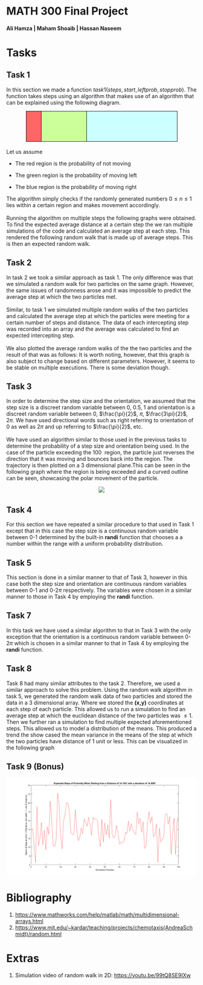 # MATH 300 Final Project
#### Ali Hamza | Maham Shoaib | Hassan Naseem


Tasks
=====

Task 1
------

In this section we made a function
$task1(steps,start,leftprob,stopprob)$. The function takes steps using
an algorithm that makes use of an algorithm that can be explained using
the following diagram.

<p align="center">
  <img src="https://github.com/hurryingauto3/ProbabilityProject/blob/master/Report/task1prob.png">
</p>


Let us assume

-   The red region is the probability of not moving

-   The green region is the probability of moving left

-   The blue region is the probability of moving right

The algorithm simply checks if the randomly generated numbers
$0\leq n \leq 1$ lies within a certain region and makes movement
accordingly.\
\
Running the algorithm on multiple steps the following graphs were
obtained. To find the expected average distance at a certain step the we
ran multiple simulations of the code and calculated an average step at
each step. This rendered the following random walk that is made up of
average steps. This is then an expected random walk.

Task 2
------

In task 2 we took a similar approach as task 1. The only difference was
that we simulated a random walk for two particles on the same graph.
However, the same issues of randomness arose and it was impossible to
predict the average step at which the two particles met.\
\
Similar, to task 1 we simulated multiple random walks of the two
particles and calculated the average step at which the particles were
meeting for a certain number of steps and distance. The data of each
intercepting step was recorded into an array and the average was
calculated to find an expected intercepting step.\
\
We also plotted the average random walks of the the two particles and
the result of that was as follows: It is worth noting, however, that
this graph is also subject to change based on different parameters.
However, it seems to be stable on multiple executions. There is some
deviation though.

Task 3
------

In order to determine the step size and the orientation, we assumed that
the step size is a discreet random variable between 0, 0.5, 1 and
orientation is a discreet random variable between 0, $\frac{\pi}{2}$,
$\pi$, $\frac{3\pi}{2}$, $2\pi$. We have used directional words such as
right referring to orientation of 0 as well as $2\pi$ and up referring
to $\frac{\pi}{2}$, etc.\
\
We have used an algorithm similar to those used in the previous tasks to
determine the probability of a step size and orientation being used. In
the case of the particle exceeding the 100 <math>unit^{2}</math> region, the
particle just reverses the direction that it was moving and bounces back
into the region. The trajectory is then plotted on a 3 dimensional
plane.This can be seen in the following graph where the region is being exceeded and a curved outline can be seen, showcasing the polar movement of the particle.

<p align="center">
  <img src="https://github.com/hurryingauto3/ProbabilityProject/blob/master/Report\task3bounce.png">
</p>

Task 4
------

For this section we have repeated a similar procedure to that used in
Task 1 except that in this case the step size is a continuous random
variable between 0-1 determined by the built-in **randi** function that
chooses a a number within the range with a uniform probability
distribution.

Task 5
------

This section is done in a similar manner to that of Task 3, however in
this case both the step size and orientation are continuous random
variables between 0-1 and 0-2$\pi$ respectively. The variables were
chosen in a similar manner to those in Task 4 by employing the **randi**
function.

Task 7
------

In this task we have used a similar algorithm to that in Task 3 with the
only exception that the orientation is a continuous random variable
between 0-2$\pi$ which is chosen in a similar manner to that in Task 4
by employing the **randi** function.

Task 8
------

Task 8 had many similar attributes to the task 2. Therefore, we used a similar approach to solve this problem. Using the random walk algorithm in task 5, we generated the random walk data
of two particles and stored the data in a 3 dimensional array. Where we stored the **(x,y)** coordinates at each step of each particle. This allowed us to run a simulation to find an average step at which the euclidean distance of the two particles was $\leq 1$. Then we further ran a simulation to find multiple expected aforementioned steps. This allowed us to model a distribution of the means. This produced a trend the show cased the mean variance in the means of the step at which the two particles have distance of 1 unit or less. This can be visualized in the following graph

Task 9 (Bonus)
------


<p align="center">
  <img src="https://github.com/hurryingauto3/ProbabilityProject/blob/master/Report/Meandist.png">
</p>

Bibliography
============
1.  <https://www.mathworks.com/help/matlab/math/multidimensional-arrays.html>
2.  <https://www.mit.edu/~kardar/teaching/projects/chemotaxis(AndreaSchmidt)/random.html>

Extras
======

1.  Simulation video of random walk in 2D:
    <https://youtu.be/99tQ8SE9IXw>
